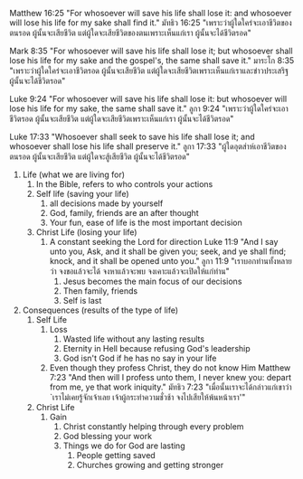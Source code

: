 Matthew 16:25 "For whosoever will save his life shall lose it: and whosoever will lose his life for my sake shall find it."
มัทธิว 16:25 "เพราะว่าผู้ใดใคร่จะเอาชีวิตของตนรอด ผู้นั้นจะเสียชีวิต แต่ผู้ใดจะเสียชีวิตของตนเพราะเห็นแก่เรา ผู้นั้นจะได้ชีวิตรอด"

Mark 8:35 "For whosoever will save his life shall lose it; but whosoever shall lose his life for my sake and the gospel's, the same shall save it."
มาระโก 8:35 "เพราะว่าผู้ใดใคร่จะเอาชีวิตรอด ผู้นั้นจะเสียชีวิต แต่ผู้ใดจะเสียชีวิตเพราะเห็นแก่เราและข่าวประเสริฐ ผู้นั้นจะได้ชีวิตรอด"

Luke 9:24 "For whosoever will save his life shall lose it: but whosoever will lose his life for my sake, the same shall save it."
ลูกา 9:24 "เพราะว่าผู้ใดใคร่จะเอาชีวิตรอด ผู้นั้นจะเสียชีวิต แต่ผู้ใดจะเสียชีวิตเพราะเห็นแก่เรา ผู้นั้นจะได้ชีวิตรอด"

Luke 17:33 "Whosoever shall seek to save his life shall lose it; and whosoever shall lose his life shall preserve it."
ลูกา 17:33 "ผู้ใดอุตส่าห์เอาชีวิตของตนรอด ผู้นั้นจะเสียชีวิต แต่ผู้ใดจะสู้เสียชีวิต ผู้นั้นจะได้ชีวิตรอด"

1. Life (what we are living for)
   1. In the Bible, refers to who controls your actions
   2. Self life (saving your life)
      1. all decisions made by yourself
      2. God, family, friends are an after thought
      3. Your fun, ease of life is the most important decision
   3. Christ Life (losing your life)
      1. A constant seeking the Lord for direction
         Luke 11:9 "And I say unto you, Ask, and it shall be given you; seek, and ye shall find; knock, and it shall be opened unto you."
         ลูกา 11:9 "เราบอกท่านทั้งหลายว่า จงขอแล้วจะได้ จงหาแล้วจะพบ จงเคาะแล้วจะเปิดให้แก่ท่าน"
         1. Jesus becomes the main focus of our decisions
         2. Then family, friends
         3. Self is last
2. Consequences (results of the type of life)
   1. Self Life
      1. Loss
         1. Wasted life without any lasting results
         2. Eternity in Hell because refusing God's leadership
         3. God isn't God if he has no say in your life
      2. Even though they profess Christ, they do not know Him
         Matthew 7:23 "And then will I profess unto them, I never knew you: depart from me, ye that work iniquity."
         มัทธิว 7:23 "เมื่อนั้นเราจะได้กล่าวแก่เขาว่า `เราไม่เคยรู้จักเจ้าเลย เจ้าผู้กระทำความชั่วช้า จงไปเสียให้พ้นหน้าเรา'"
   2. Christ Life
      1. Gain
         1. Christ constantly helping through every problem
         2. God blessing your work
         3. Things we do for God are lasting
            1. People getting saved
            2. Churches growing and getting stronger